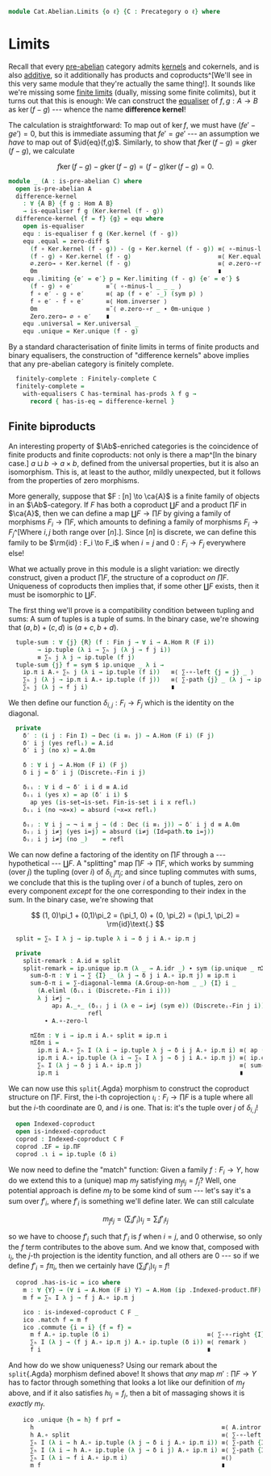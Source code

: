 <!--
```agda
open import Algebra.Group.NAry

open import Cat.Diagram.Coproduct.Indexed
open import Cat.Diagram.Product.Indexed
open import Cat.Diagram.Limit.Finite
open import Cat.Abelian.Base
open import Cat.Prelude hiding (_-_ ; _+_)

open import Data.Id.Base
open import Data.Dec
open import Data.Fin

import Cat.Abelian.NAry
```
-->

```agda
module Cat.Abelian.Limits {o ℓ} {C : Precategory o ℓ} where
```

# Limits

Recall that every [pre-abelian] category admits [kernels] and cokernels,
and is also [additive], so it additionally has products and
coproducts^[We'll see in this very same module that they're actually the
same thing!]. It sounds like we're missing some [finite limits] (dually,
missing some finite colimits), but it turns out that this is enough: We
can construct the [equaliser] of $f, g : A \to B$ as $\ker(f - g)$ ---
whence the name **difference kernel**!

[abelian]: Cat.Abelian.Base.html#pre-abelian-abelian-categories
[pre-abelian]: Cat.Abelian.Base.html#pre-abelian-abelian-categories
[kernels]: Cat.Diagram.Equaliser.Kernel.html
[additive]: Cat.Abelian.Base.html#additive-categories
[equaliser]: Cat.Diagram.Equaliser.html
[finite limits]: Cat.Diagram.Limit.Finite.html

The calculation is straightforward: To map out of $\ker f$, we must have
$(fe' - ge') = 0$, but this is immediate assuming that $fe' = ge'$ ---
an assumption we _have_ to map out of $\id{eq}(f,g)$.  Similarly, to
show that $f\ker(f-g) = g\ker(f-g)$, we calculate

$$
f\ker(f-g) - g\ker(f-g) = (f-g)\ker(f-g) = 0\text{.}
$$

```agda
module _ (A : is-pre-abelian C) where
  open is-pre-abelian A
  difference-kernel
    : ∀ {A B} {f g : Hom A B}
    → is-equaliser f g (Ker.kernel (f - g))
  difference-kernel {f = f} {g} = equ where
    open is-equaliser
    equ : is-equaliser f g (Ker.kernel (f - g))
    equ .equal = zero-diff $
      (f ∘ Ker.kernel (f - g)) - (g ∘ Ker.kernel (f - g)) ≡⟨ ∘-minus-l f g (Ker.kernel (f - g)) ⟩
      (f - g) ∘ Ker.kernel (f - g)                        ≡⟨ Ker.equal (f - g) ⟩
      ∅.zero→ ∘ Ker.kernel (f - g)                        ≡⟨ ∅.zero-∘r _ ∙ 0m-unique ⟩
      0m                                                  ∎
    equ .limiting {e′ = e′} p = Ker.limiting (f - g) {e′ = e′} $
      (f - g) ∘ e′         ≡˘⟨ ∘-minus-l _ _ _ ⟩
      f ∘ e′ - g ∘ e′      ≡⟨ ap (f ∘ e′ -_) (sym p) ⟩
      f ∘ e′ - f ∘ e′      ≡⟨ Hom.inverser ⟩
      0m                   ≡˘⟨ ∅.zero-∘r _ ∙ 0m-unique ⟩
      Zero.zero→ ∅ ∘ e′    ∎
    equ .universal = Ker.universal _
    equ .unique = Ker.unique (f - g)
```

By a standard characterisation of finite limits in terms of finite
products and binary equalisers, the construction of "difference kernels"
above implies that any pre-abelian category is finitely complete.

```agda
  finitely-complete : Finitely-complete C
  finitely-complete =
    with-equalisers C has-terminal has-prods λ f g →
      record { has-is-eq = difference-kernel }
```

## Finite biproducts

An interesting property of $\Ab$-enriched categories is the coincidence
of finite products and finite coproducts: not only is there a map^[In
the binary case.] $a \sqcup b \to a \times b$, defined from the
universal properties, but it is also an isomorphism.  This is, at least
to the author, mildly unexpected, but it follows from the properties of
zero morphisms.

More generally, suppose that $F : [n] \to \ca{A}$ is a finite family of
objects in an $\Ab$-category. If $F$ has both a coproduct $\coprod F$
and a product $\prod F$ in $\ca{A}$, then we can define a map $\coprod F
\to \prod F$ by giving a family of morphisms $F_i \to \prod F$, which
amounts to defining a family of morphisms $F_i \to F_j$^[Where $i, j$
both range over $[n]$.]. Since $[n]$ is discrete, we can define this
family to be $\rm{id} : F_i \to F_i$ when $i = j$ and $0 : F_i \to F_j$
everywhere else!

What we actually prove in this module is a slight variation: we directly
construct, given a product $\prod F$, the structure of a coproduct _on
$\prod F$_. Uniqueness of coproducts then implies that, if some other
$\coprod F$ exists, then it must be isomorphic to $\coprod F$.

<!--
```agda
module _ (A : Ab-category C) {I : Nat} (F : Fin I → C .Precategory.Ob)
         (ip : Indexed-product C F) where
  private
    module A = Ab-category A
    module ip = Indexed-product ip
  open Cat.Abelian.NAry A
```
-->

The first thing we'll prove is a compatibility condition between tupling
and sums: A sum of tuples is a tuple of sums. In the binary case, we're
showing that $(a, b) + (c, d)$ is $(a + c, b + d)$.

```agda
  tuple-sum : ∀ {j} {R} (f : Fin j → ∀ i → A.Hom R (F i))
        → ip.tuple (λ i → ∑ₕ j (λ j → f j i))
        ≡ ∑ₕ j λ j → ip.tuple (f j)
  tuple-sum {j} f = sym $ ip.unique _ λ i →
    ip.π i A.∘ ∑ₕ j (λ i → ip.tuple (f i))   ≡⟨ ∑-∘-left {j = j} _ ⟩
    ∑ₕ j (λ j → ip.π i A.∘ ip.tuple (f j))   ≡⟨ ∑-path {j} _ (λ j → ip.commute) ⟩
    ∑ₕ j (λ j → f j i)                       ∎
```

We then define our function $\delta_{i,j} : F_i \to F_j$ which is the
identity on the diagonal.

```agda
  private
    δ′ : (i j : Fin I) → Dec (i ≡ᵢ j) → A.Hom (F i) (F j)
    δ′ i j (yes reflᵢ) = A.id
    δ′ i j (no x) = A.0m

    δ : ∀ i j → A.Hom (F i) (F j)
    δ i j = δ′ i j (Discreteᵢ-Fin i j)

    δᵢᵢ : ∀ i d → δ′ i i d ≡ A.id
    δᵢᵢ i (yes x) = ap (δ′ i i) $
      ap yes (is-set→is-setᵢ Fin-is-set i i x reflᵢ)
    δᵢᵢ i (no ¬x=x) = absurd (¬x=x reflᵢ)

    δᵢⱼ : ∀ i j → ¬ i ≡ j → (d : Dec (i ≡ᵢ j)) → δ′ i j d ≡ A.0m
    δᵢⱼ i j i≠j (yes i=j) = absurd (i≠j (Id≃path.to i=j))
    δᵢⱼ i j i≠j (no _)    = refl
```

We can now define a factoring of the identity on $\prod F$ through a ---
hypothetical --- $\coprod F$. A "splitting" map $\prod F \to \prod F$,
which works by summing (over $j$) the tupling (over $i$) of
$\delta_{i,j}\pi_j$; and since tupling commutes with sums, we conclude
that this is the tupling over $i$ of a bunch of tuples, zero on every
component _except_ for the one corresponding to their index in the sum.
In the binary case, we're showing that

$$
(1, 0)\pi_1 + (0,1)\pi_2 = (\pi_1, 0) + (0, \pi_2) = (\pi_1, \pi_2) = \rm{id}\text{.}
$$

```agda
  split = ∑ₕ I λ j → ip.tuple λ i → δ j i A.∘ ip.π j

  private
    split-remark : A.id ≡ split
    split-remark = ip.unique ip.π (λ _ → A.idr _) ∙ sym (ip.unique _ πΣδπ) where
      sum-δ-π : ∀ i → ∑ {I} _ (λ j → δ j i A.∘ ip.π j) ≡ ip.π i
      sum-δ-π i = ∑-diagonal-lemma (A.Group-on-hom _ _) {I} i _
        (A.eliml (δᵢᵢ i (Discreteᵢ-Fin i i)))
        λ j i≠j →
            ap₂ A._∘_ (δᵢⱼ j i (λ e → i≠j (sym e)) (Discreteᵢ-Fin j i))
                      refl
          ∙ A.∘-zero-l

      πΣδπ : ∀ i → ip.π i A.∘ split ≡ ip.π i
      πΣδπ i =
        ip.π i A.∘ ∑ₕ I (λ i → ip.tuple λ j → δ i j A.∘ ip.π i) ≡⟨ ap (ip.π i A.∘_) (sym (tuple-sum {I} _)) ⟩
        ip.π i A.∘ ip.tuple (λ i → ∑ₕ I λ j → δ j i A.∘ ip.π j) ≡⟨ ip.commute ⟩
        ∑ₕ I (λ j → δ j i A.∘ ip.π j)                           ≡⟨ sum-δ-π i ⟩
        ip.π i                                                  ∎
```

We can now use this `split`{.Agda} morphism to construct the coproduct
structure on $\prod F$. First, the i-th coprojection $\iota_i : F_i \to
\prod F$ is a tuple where all but the $i$-th coordinate are $0$, and $i$
is one.  That is: it's the tuple over $j$ of $\delta_{i,j}$!

```agda
  open Indexed-coproduct
  open is-indexed-coproduct
  coprod : Indexed-coproduct C F
  coprod .ΣF = ip.ΠF
  coprod .ι i = ip.tuple (δ i)
```

We now need to define the "match" function: Given a family $f : F_i \to
Y$, how do we extend this to a (unique) map $m_f$ satisfying $m_f
\iota_j = f_j$? Well, one potential approach is define $m_f$ to be some
kind of sum --- let's say it's a sum over $f'_i$, where $f'_i$ is
something we'll define later. We can still calculate

$$
m_f \iota_j
= (\sum_i f'_i) \iota_{j}
= \sum_i f'_i \iota_j
$$

so we have to choose $f'_i$ such that $f'_i$ is $f$ when $i = j$, and
$0$ otherwise, so only the $f$ term contributes to the above sum. And we
know that, composed with $\iota_j$, the $j$-th projection is the
identity function, and all others are $0$ --- so if we define $f'_i =
f\pi_i$, then we certainly have $(\sum_i f'_i) \iota_j$ = $f$!

```agda
  coprod .has-is-ic = ico where
    m : ∀ {Y} → (∀ i → A.Hom (F i) Y) → A.Hom (ip .Indexed-product.ΠF) Y
    m f = ∑ₕ I λ j → f j A.∘ ip.π j

    ico : is-indexed-coproduct C F _
    ico .match f = m f
    ico .commute {i = i} {f = f} =
      m f A.∘ ip.tuple (δ i)                           ≡⟨ ∑-∘-right {I} _ ⟩
      ∑ₕ I (λ j → (f j A.∘ ip.π j) A.∘ ip.tuple (δ i)) ≡⟨ remark ⟩
      f i                                              ∎
```

<!--
```agda
      where
        remark = ∑-diagonal-lemma (A.Group-on-hom _ _) {I} i _
          (A.cancelr (ip.commute ∙ δᵢᵢ i (Discreteᵢ-Fin i i)))
          λ j i≠j → A.pullr (ip.commute ∙ δᵢⱼ i j i≠j (Discreteᵢ-Fin i j))
                  ∙ A.∘-zero-r
```
-->

And how do we show uniqueness? Using our remark about the `split`{.Agda}
morphism defined above! It shows that _any_ map $m' : \prod F \to Y$ has
to factor through something that looks a lot like our definition of $m_f$
above, and if it also satisfies $h\iota_j = f_j$, then a bit of
massaging shows it is _exactly_ $m_f$.

```agda
    ico .unique {h = h} f prf =
      h                                                    ≡⟨ A.intror (sym split-remark) ⟩
      h A.∘ split                                          ≡⟨ ∑-∘-left {I} _ ⟩
      ∑ₕ I (λ i → h A.∘ ip.tuple (λ j → δ i j A.∘ ip.π i)) ≡⟨ ∑-path {I} _ (λ i → ap (h A.∘_) (sym (tuple∘ C F ip _))) ⟩
      ∑ₕ I (λ i → h A.∘ ip.tuple (λ j → δ i j) A.∘ ip.π i) ≡⟨ ∑-path {I} _ (λ i → A.pulll (prf i)) ⟩
      ∑ₕ I (λ i → f i A.∘ ip.π i)                          ≡⟨⟩
      m f                                                  ∎
```
